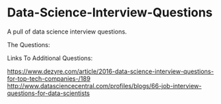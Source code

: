 # Data-Science-Interview-Questions
A pull of data science interview questions.

The Questions:

Links To Additional Questions:

https://www.dezyre.com/article/2016-data-science-interview-questions-for-top-tech-companies-/189
http://www.datasciencecentral.com/profiles/blogs/66-job-interview-questions-for-data-scientists
